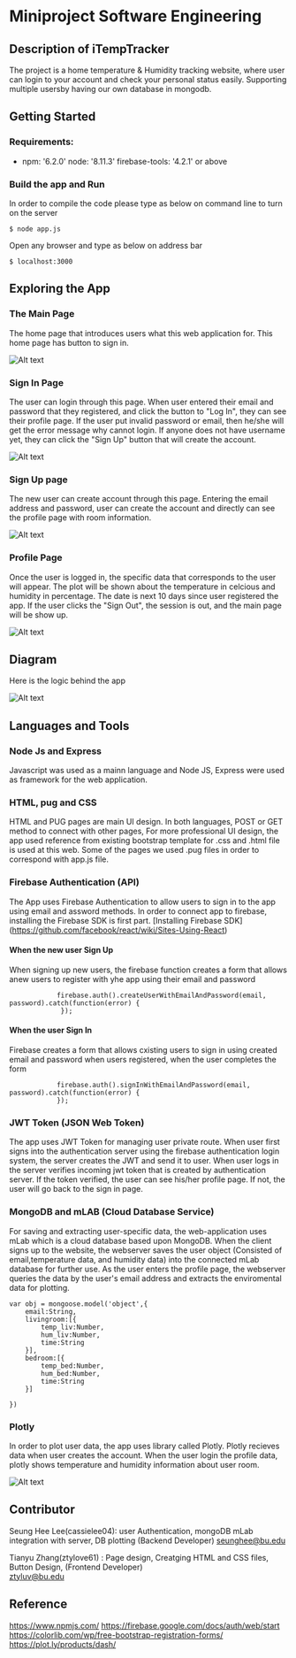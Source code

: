 # Miniproject Software Engineering

Description of iTempTracker 
--------------------------
The project is a home temperature & Humidity tracking website,
where user can login to your account and check your personal status easily.
Supporting multiple usersby having our own database in mongodb.      

Getting Started
-----------------
### Requirements: ###
 * npm: '6.2.0' node: '8.11.3' firebase-tools: '4.2.1' or above

### Build the app and Run

In order to compile the code please type as below on command line to turn on the server

    $ node app.js

Open any browser and type as below on address bar 
     
    $ localhost:3000 
    
Exploring the App
------------------
### The Main Page 
The home page that introduces users what this web application for.
This home page has button to sign in.

![Alt text](/files/img/homepage.png?raw=true "home")



### Sign In Page
The user can login through this page. When user entered their email and password that they registered, and click 
the button to "Log In", they can see their profile page. If the user put invalid password or email, then he/she will get the error message why cannot login. If anyone does not have username yet, they can click the "Sign Up"
button that will create the account.

![Alt text](/files/img/signin.png?raw=true "signin")


### Sign Up page
The new user can create account through this page. Entering the email address and password, user can create the account and directly can see the profile page with room information.  

![Alt text](/files/img/signup.png?raw=true "signin")


### Profile Page
Once the user is logged in, the specific data that corresponds to the user will appear. The plot will be shown about the temperature in celcious and humidity in percentage. The date is next 10 days since user registered the app. If the user clicks the "Sign Out", the session is out, and the main page will be show up.

![Alt text](/files/img/profile.png?raw=true "signin")


Diagram
---------
Here is the logic behind the app



![Alt text](/files/img/diagram.png?raw=true "diagram")


     
Languages and Tools 
-------------------

### Node Js and Express
Javascript was used as a mainn language and Node JS, Express were used as framework for the web application.


### HTML, pug and CSS

HTML and PUG pages are main UI design. In both languages, POST or GET method to connect with other pages,
For more professional UI design, the app used reference from existing bootstrap template for .css and .html file is used at this web. Some of the pages we used .pug files in order to correspond with app.js file. 

### Firebase Authentication (API) 
The App uses Firebase Authentication to allow users to sign in to the app using email and assword methods. 
In order to connect app to firebase, installing the Firebase SDK is first part. [Installing Firebase SDK]
(https://github.com/facebook/react/wiki/Sites-Using-React)

#### When the new user Sign Up
When signing up new users, the firebase function creates a form that allows anew users to register with yhe app using their email and password
            
                firebase.auth().createUserWithEmailAndPassword(email, password).catch(function(error) {
                 });
             
#### When the user Sign In
Firebase creates a form that allows cxisting users to sign in using created email and password when users registered, when the user completes the form
        
                firebase.auth().signInWithEmailAndPassword(email, password).catch(function(error) {
                });

### JWT Token (JSON Web Token) 
The app uses JWT Token for managing user private route. When user first signs into the authentication server using the firebase authentication login system, the server creates the JWT and send it to user. When user logs in the server verifies incoming jwt token that is created by authentication server. If the token verified, the user can see his/her profile page. 
If not, the user will go back to the sign in page.

### MongoDB and mLAB (Cloud Database Service)
For saving and extracting user-specific data, the web-application uses mLab which is a cloud database based upon MongoDB.
When the client signs up to the website, the webserver saves the user object (Consisted of email,temperature data, and  humidity data) into the connected mLab database for further use. As the user enters the profile page, the webserver queries the data by the user's email address and extracts the enviromental data for plotting.

    var obj = mongoose.model('object',{
        email:String,
        livingroom:[{
            temp_liv:Number,
            hum_liv:Number,
            time:String
        }],
        bedroom:[{
            temp_bed:Number,
            hum_bed:Number,
            time:String
        }]

    })



### Plotly
In order to plot user data, the app uses library called Plotly. 
Plotly recieves data when user creates the account. When the user login the profile data, plotly shows temperature and humidity information about user room.

![Alt text](/files/img/datas.png?raw=true "datas.png")



Contributor
------------
Seung Hee Lee(cassielee04): user Authentication, mongoDB mLab integration with server, DB plotting (Backend Developer)
seunghee@bu.edu 

Tianyu Zhang(ztylove61) : Page design, Creatging HTML and CSS files, Button Design, (Frontend Developer)             
ztyluv@bu.edu     

Reference
-------------
https://www.npmjs.com/
https://firebase.google.com/docs/auth/web/start
https://colorlib.com/wp/free-bootstrap-registration-forms/
https://plot.ly/products/dash/



